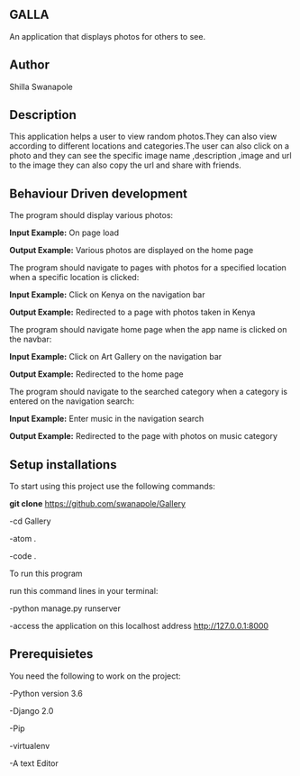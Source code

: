## GALLA

An application that displays photos for others to see.

## Author

Shilla Swanapole

## Description

This application helps a user to view random photos.They can also view according to different locations and categories.The user can also click on a photo and they can see the specific image name ,description ,image and url to the image they can also copy the url and share with friends.

## Behaviour Driven development


The program should display various photos:

**Input Example:** On page load

**Output Example:** Various photos are displayed on the home page

The program should navigate to pages with photos for a specified location when a specific location is clicked:

**Input Example:** Click on Kenya on the navigation bar

**Output Example:** Redirected to a page with photos taken in Kenya

The program should navigate home page when the app name is clicked on the navbar:

**Input Example:** Click on Art Gallery on the navigation bar

**Output Example:** Redirected to the home page

The program should navigate to the searched category when a category is entered on the navigation search:

**Input Example:** Enter music in the navigation search

**Output Example:** Redirected to the page with photos on music category

## Setup installations

To start using this project use the following commands:

**git clone** https://github.com/swanapole/Gallery

-cd Gallery

-atom .

-code .

To run this program

run this command lines in your terminal:

-python manage.py runserver

-access the application on this localhost address http://127.0.0.1:8000

## Prerequisietes

You need the following to work on the project:

-Python version 3.6

-Django 2.0

-Pip

-virtualenv

-A text Editor
